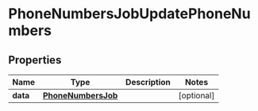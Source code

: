 

# PhoneNumbersJobUpdatePhoneNumbers


## Properties

| Name | Type | Description | Notes |
|------------ | ------------- | ------------- | -------------|
|**data** | [**PhoneNumbersJob**](PhoneNumbersJob.md) |  |  [optional] |



